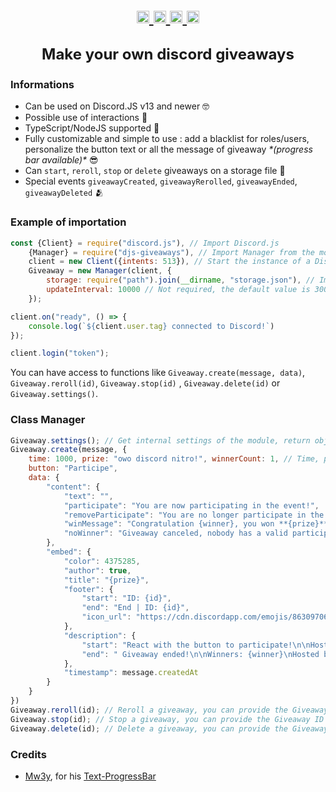 <br>
<p align="center" style="font-size: 24px;">
  <a href="https://npmjs.com/djs-giveaways/">
    <img height="20" alt="npm" src="https://badgen.net/badge/install/djs-giveaways/red?icon=npm" target="_blank" />
  </a>
  <a href="https://npmjs.com/djs-giveaways/">
    <img height="20" alt="dt" src="https://img.shields.io/npm/dt/djs-giveaways?color=orange" target="_blank" />
  </a>
  <a href="https://github.com/S00TDev/djs-giveaways/">
    <img height="20" alt="gh" src="https://badgen.net/badge/S00T4/djs-giveaways/yellow?icon=github" target="_blank" />
  </a>
  <a href="https://npmjs.com/djs-giveaways/">
    <img height="20" alt="v" src="https://img.shields.io/npm/v/djs-giveaways?color=green" target="_blank" />
  </a>
  </br>
  </br>
  <b>Make your own discord giveaways</b>
</p>

### Informations

- Can be used on Discord.JS v13 and newer 🤓
- Possible use of interactions 🤙
- TypeScript/NodeJS supported 🤠
- Fully customizable and simple to use : add a blacklist for roles/users, personalize the button text or all the message of giveaway _\*(progress bar available)\*_ 😎
- Can `start`, `reroll`, `stop` or `delete` giveaways on a storage file 🎉
- Special events `giveawayCreated`, `giveawayRerolled`, `giveawayEnded`, `giveawayDeleted` 🫂

### Example of importation

```js
const {Client} = require("discord.js"), // Import Discord.js
    {Manager} = require("djs-giveaways"), // Import Manager from the module djs-giveaways
    client = new Client({intents: 513}), // Start the instance of a Discord Client with GUILDS & GUILDS_MESSAGES intents
    Giveaway = new Manager(client, {
        storage: require("path").join(__dirname, "storage.json"), // Import Storage, you must have a json file with contains a array "[]"
        updateInterval: 10000 // Not required, the default value is 30000 (ms)
    });

client.on("ready", () => {
    console.log(`${client.user.tag} connected to Discord!`)
});

client.login("token");
```

You can have access to functions like `Giveaway.create(message, data)`, `Giveaway.reroll(id)`, `Giveaway.stop(id)`
, `Giveaway.delete(id)` or `Giveaway.settings()`.

### Class Manager

```js
Giveaway.settings(); // Get internal settings of the module, return object
Giveaway.create(message, {
    time: 1000, prize: "owo discord nitro!", winnerCount: 1, // Time, prize & winnerCount must be present when you call this function. You can customize all the content below, you can even delete these objects: they are automatically added. 
    button: "Participe",
    data: {
        "content": {
            "text": "",
            "participate": "You are now participating in the event!",
            "removeParticipate": "You are no longer participate in the event \:(.",
            "winMessage": "Congratulation {winner}, you won **{prize}**!",
            "noWinner": "Giveaway canceled, nobody has a valid participation."
        },
        "embed": {
            "color": 4375285,
            "author": true,
            "title": "{prize}",
            "footer": {
                "start": "ID: {id}",
                "end": "End | ID: {id}",
                "icon_url": "https://cdn.discordapp.com/emojis/863097061716525056.png"
            },
            "description": {
                "start": "React with the button to participate!\n\nHosted by: {user}.\nTime left: **{duration}** {progressBar}.",
                "end": " Giveaway ended!\n\nWinners: {winner}\nHosted by: {user}."
            },
            "timestamp": message.createdAt
        }
    }
})
Giveaway.reroll(id); // Reroll a giveaway, you can provide the Giveaway ID or the message ID.
Giveaway.stop(id); // Stop a giveaway, you can provide the Giveaway ID or the message ID.
Giveaway.delete(id); // Delete a giveaway, you can provide the Giveaway ID or the message ID.
```

### Credits
- [Mw3y](https://github.com/S00TDev/), for his [Text-ProgressBar](https://github.com/Mw3y/Text-ProgressBar)
